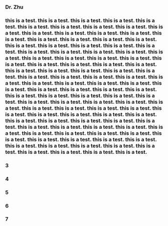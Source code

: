 ### Dr. Zhu
### this is a test. this is a test. this is a test. this is a test. this is a test. this is a test. this is a test. this is a test. this is a test. this is a test. this is a test. this is a test. this is a test. this is a test. this is a test. this is a test. this is a test. this is a test. this is a test. this is a test. this is a test. this is a test. this is a test. this is a test. this is a test. this is a test. this is a test. this is a test. this is a test. this is a test. this is a test. this is a test. this is a test. this is a test. this is a test. this is a test. this is a test. this is a test. this is a test. this is a test. this is a test. this is a test. this is a test. this is a test. this is a test. this is a test. this is a test. this is a test. this is a test. this is a test. this is a test. this is a test. this is a test. this is a test. this is a test. this is a test. this is a test. this is a test. this is a test. this is a test. this is a test. this is a test. this is a test. this is a test. this is a test. this is a test. this is a test. this is a test. this is a test. this is a test. this is a test. this is a test. this is a test. this is a test. this is a test. this is a test. this is a test. this is a test. this is a test. this is a test. this is a test. this is a test. this is a test. this is a test. this is a test. this is a test. this is a test. this is a test. this is a test. this is a test. this is a test. this is a test. this is a test. this is a test. this is a test. this is a test. this is a test. this is a test. this is a test. this is a test. this is a test. this is a test. this is a test. this is a test. 
### 3
### 4
### 5
### 6
### 7
